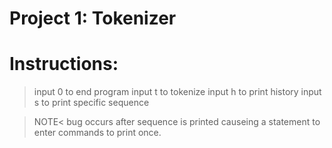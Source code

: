 Project 1: Tokenizer
====================
# Instructions:

> input 0 to end program
> input t to tokenize
> input h to print history
> input s to print specific sequence

>NOTE< bug occurs after sequence is printed causeing a statement to enter
 commands to print once.

